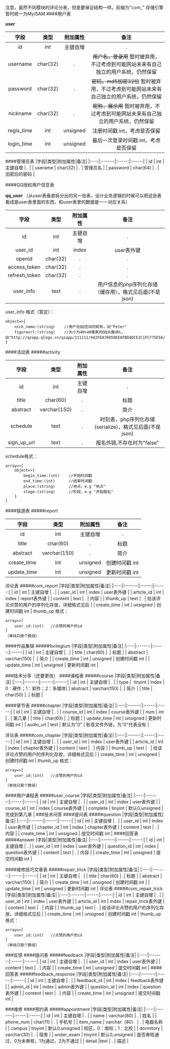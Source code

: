 注意，虽然不同模块的评论分表，但是要保证结构一样。前缀为"com_"
存储引擎暂时统一为MyISAM
####用户表

**user**

|字段|类型|附加属性|备注|
|:---:|:------:|:-----:|:-----:|
| id | int  | 主键自增 | . |
| username | char(32) | . | ~~用户名，登录用~~ 暂时被弃用，不过考虑到可能网站未来有自己独立的用户系统，仍然保留 |
| password | char(32) | . | ~~密码，md5加密32位~~ 暂时被弃用，不过考虑到可能网站未来有自己独立的用户系统，仍然保留|
| nickname | char(32) | . | ~~昵称，展示用~~ 暂时被弃用，不过考虑到可能网站未来有自己独立的用户系统，仍然保留 |
| regis_time | int | unsigned | 注册时间戳 int，考虑是否保留 |
| login_time | int | unsigned | 最后一次登录时间戳 int，考虑是否保留 |

####管理员表
|字段|类型|附加属性|备注|
|:---:|:------:|:-----:|:-----:|
| id | int  | 主键自增 | . |
| userame | char(32) | . | 管理员名 |
| password | char(64) | . | 加密后的密码 |


####QQ授权用户信息表

**qq_user**
（从user表垂直拆分出的另一张表，设计业务逻辑的时候可以把这张表看成是user表里面的东西，和user表里的数据是一一对应关系）

|字段|类型|附加属性|备注|
|:---:|:------:|:-----:|:-----:|
| id | int  | 主键自增 | . |
| user_id | int |  index | user表外键 |
| openid | char(32) | . |.|
| access_token | char(32)| . | . |
| refresh_token | char(32)| . | . |
| user_info | text | . | 用户信息的php序列化存储（缓存用），格式见后面(不是json) |
 user_info 格式（暂定）：
```
object=>{
    nick_name:(string)    //用户在QQ空间的昵称，如"Peter"
    figureurl:(string)    //大小为40×40像素的QQ头像URL，如"http://qzapp.qlogo.cn/qzapp/111111/942FEA70050EEAFBD4DCE2C1FC775E56/30"
}
```


####活动表
#####activity

|字段|类型|附加属性|备注|
|:---:|:------:|:-----:|:-----:|
| id | int  | 主键自增 | . |
| title | char(60) | .| 标题 |
| abstract | varchar(150) | .| 简介 |
| schedule | text | . | 时刻表，php序列化存储(serialize)，格式见后面(不是json) | 
| sign_up_url | text | . | 报名外链,不存在时为"false" |
schedule格式：
```
array=>[
    object=>{
        begin_time:(int)    //开始时间戳
        end_time:(int)      //结束时间戳
        place:(string)      //地点，e.g "地点"
        stage:(string)      //阶段，e.g "开始报名"
    }
]
```
####报道表
#####report

|字段|类型|附加属性|备注|
|:---:|:------:|:-----:|:-----:|
| id | int  | 主键自增 | . |
| title | char(60) | .| 标题 |
| abstract | varchar(150) | .| 简介 |
| create_time | int  | unsigned | 创建时间戳 int |
| update_time | int  | unsigned | 更新时间戳 int |
评论表
#####com_report
|字段|类型|附加属性|备注|
|:---:|:------:|:-----:|:-----:|
| id | int  | 主键自增 | . |
| user_id | int |  index | user表外键 |
| article_id | int | index | report表外键 |
| content | text | . | 内容 |
| thumb_up | text | . | 给该评论点赞的用户的序列化存放，详细格式见后 |
| create_time | int | unsigned | 创建时间戳 int |
thumb_up 格式：
```
array=>[
    user_id:(int)   //点赞的用户的id
]
（单纯只是个数组）
```



####作品集锦
#####forilegium
|字段|类型|附加属性|备注|
|:---:|:------:|:-----:|:-----:|
| id | int  | 主键自增 | . |
| title | char(60) | .| 标题 |
| abstract | varchar(150) | .| 简介 |
| create_time | int  | unsigned | 创建时间戳 int |
| update_time | int  | unsigned | 更新时间戳 int |


###技术分享（还要更改）
####课程表
#####course
|字段|类型|附加属性|备注|
|:---:|:------:|:-----:|:-----:|
| id | int  | 主键自增 | . |
| type |  tinyint | index | 0：硬件；1：软件；2：多媒体|
| abstract | varchar(150) | .| 简介 |
| title | char(50) | .| 标题 |

####章节表
#####chapter
|字段|类型|附加属性|备注|
|:---:|:------:|:-----:|:-----:|
| id | int  | 主键自增 | . |
| course_id | int |  index | course表外键 |
| num | int | . | 第几章 |
| title | char(60) | .| 标题 |
| update_time | int  | unsigned | 更新时间戳 int |
| audio_url | text | 默认为"0" | 影音文件外链，为"0"代表没有 |

评论表
#####com_chapter
|字段|类型|附加属性|备注|
|:---:|:------:|:-----:|:-----:|
| id | int  | 主键自增 | . |
| user_id | int |  index | user表外键 |
| article_id | int | index | chapter表外键 |
| content | text | . | 内容 |
| thumb_up | text | . | 给该评论点赞的用户的序列化存放，详细格式见后 |
| create_time | int | unsigned | 创建时间戳 int |
thumb_up 格式：
```
array=>[
    user_id:(int)   //点赞的用户的id
]
（单纯只是个数组）
```

####用户课程表
#####user_course
|字段|类型|附加属性|备注|
|:---:|:------:|:-----:|:-----:|
| id | int  | 主键自增 | . |
| user_id | int |  index | user表外键 |
| course_id | int |  index | course表外键 |
| complete | tinyint | 默认0,unsigned  | 完成到第几章 |
###技术问答
####提问表
#####question
|字段|类型|附加属性|备注|
|:---:|:------:|:-----:|:-----:|
| id | int  | 主键自增 | . |
| user_id | int |  index | user表外键 |
| chapter_id | int | index | chapter表外键 |
| content | text | . | 内容 |
| create_time  | int  | unsigned | 提交时间戳 int |
####回答表
#####answer
|字段|类型|附加属性|备注|
|:---:|:------:|:-----:|:-----:|
| id | int  | 主键自增 | . |
| user_id | int |  index | user表外键 |
| question_id  | int |  index | question表外键 |
| content | text | . | 内容 |
| create_time  | int  | unsigned | 提交时间戳 int |

####维修技巧文章表
#####repair_trick
|字段|类型|附加属性|备注|
|:---:|:------:|:-----:|:-----:|
| id | int  | 主键自增 | . |
| title | char(60) | .| 标题 |
| abstract | varchar(150) | .| 简介 |
| create_time | int  | unsigned | 创建时间戳 int |
| update_time | int  | unsigned | 更新时间戳 int |
评论表
#####com_repair_trick
|字段|类型|附加属性|备注|
|:---:|:------:|:-----:|:-----:|
| id | int  | 主键自增 | . |
| user_id | int |  index | user表外键 |
| article_id | int | index | repair_trick表外键 |
| content | text | . | 内容 |
| thumb_up | text | . | 给该评论点赞的用户的序列化存放，详细格式见后 |
| create_time | int | unsigned | 创建时间戳 int |
thumb_up 格式：
```
array=>[
    user_id:(int)   //点赞的用户的id
]
（单纯只是个数组）
```

###反馈
####提问表
#####feedback
|字段|类型|附加属性|备注|
|:---:|:------:|:-----:|:-----:|
| id | int  | 主键自增 | . |
| user_id | int |  index | user表外键 |
| content | text | . | 内容 |
| create_time  | int  | unsigned | 提交时间戳 int |
####回答表
#####feedback_response
|字段|类型|附加属性|备注|
|:---:|:------:|:-----:|:-----:|
| id | int  | 主键自增 | . |
| feedback_id | int |  index | feedback表外键 |
| admin_id | int |  index | admin表外键 |
| question_id  | int |  index | question表外键 |
| content | text | . | 内容 |
| create_time  | int  | unsigned | 提交时间戳 int |

###维修
####预约表
#####appointment
|字段|类型|附加属性|备注|
|:---:|:------:|:-----:|:-----:|
| id | int  | 主键自增 | . |
| name | varchar(80) | . | 姓名 |
| phone_num | char(11) | . | 手机号 |
| item_name | varchar（80） |  . | 电器名称 |
| campus | tinyint | 默认0,unsigned  | 校区，0：南校；1：北校 |
| dormitory | varchar(30) | . | 宿舍 |
| under_exam | tinyint | 默认0,unsigned  | 是否审核通过，0为未审核，1为通过，2为不通过 | 
| detail |text | . | 描述 |